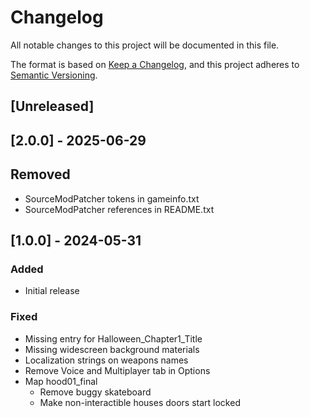# Changelog

All notable changes to this project will be documented in this file.

The format is based on [Keep a Changelog](https://keepachangelog.com/en/1.1.0/),
and this project adheres to [Semantic Versioning](https://semver.org/spec/v2.0.0.html).

## [Unreleased]

## [2.0.0] - 2025-06-29

## Removed

- SourceModPatcher tokens in gameinfo.txt
- SourceModPatcher references in README.txt

## [1.0.0] - 2024-05-31

### Added

- Initial release

### Fixed

- Missing entry for Halloween_Chapter1_Title
- Missing widescreen background materials
- Localization strings on weapons names
- Remove Voice and Multiplayer tab in Options
- Map hood01_final
  - Remove buggy skateboard
  - Make non-interactible houses doors start locked
